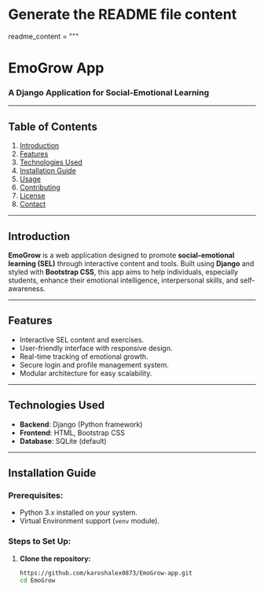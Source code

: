 # Generate the README file content
readme_content = """
# **EmoGrow App**
### A Django Application for Social-Emotional Learning

---

## **Table of Contents**
1. [Introduction](#introduction)
2. [Features](#features)
3. [Technologies Used](#technologies-used)
4. [Installation Guide](#installation-guide)
5. [Usage](#usage)
6. [Contributing](#contributing)
7. [License](#license)
8. [Contact](#contact)

---

## **Introduction**
**EmoGrow** is a web application designed to promote **social-emotional learning (SEL)** through interactive content and tools. Built using **Django** and styled with **Bootstrap CSS**, this app aims to help individuals, especially students, enhance their emotional intelligence, interpersonal skills, and self-awareness.

---

## **Features**
- Interactive SEL content and exercises.
- User-friendly interface with responsive design.
- Real-time tracking of emotional growth.
- Secure login and profile management system.
- Modular architecture for easy scalability.

---

## **Technologies Used**
- **Backend**: Django (Python framework)
- **Frontend**: HTML, Bootstrap CSS
- **Database**: SQLite (default)

---

## **Installation Guide**

### Prerequisites:
- Python 3.x installed on your system.
- Virtual Environment support (`venv` module).

### Steps to Set Up:

1. **Clone the repository:**  
   ```bash
   https://github.com/karoshalex0873/EmoGrow-app.git
   cd EmoGrow
